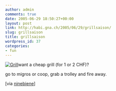 ```yaml
---
author: admin
comments: true
date: 2005-06-29 18:50:27+00:00
layout: post
link: http://habi.gna.ch/2005/06/29/grillsaison/
slug: grillsaison
title: grillsaison
wordpress_id: 37
categories:
- fun
---
```



[![Grill](http://habi.gna.ch/blog/images/grill-tm.jpg)](http://habi.gna.ch/blog/images/grill.jpg)want a cheap grill (for 1 or 2 CHF)?
  
go to migros or coop, grab a trolley and fire away.



[via [ninebiene](http://www.flickr.com/photos/habi/tags/nina/)]

